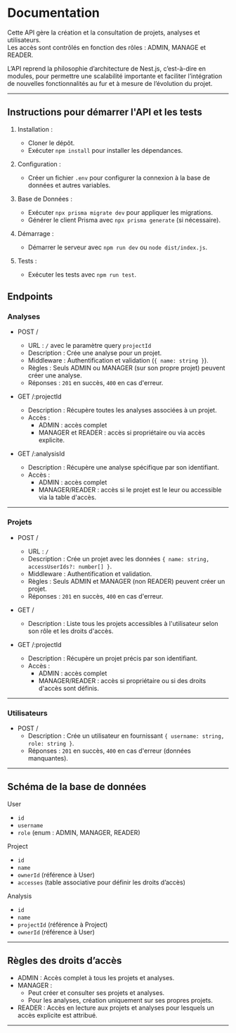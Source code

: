 # Documentation

Cette API gère la création et la consultation de projets, analyses et utilisateurs.  
Les accès sont contrôlés en fonction des rôles : ADMIN, MANAGE et READER.

L’API reprend la philosophie d’architecture de Nest.js, c’est-à-dire en modules, pour permettre une scalabilité importante et faciliter l’intégration de nouvelles fonctionnalités au fur et à mesure de l’évolution du projet.

---

## Instructions pour démarrer l'API et les tests

1. Installation :
   - Cloner le dépôt.
   - Exécuter `npm install` pour installer les dépendances.

2. Configuration :
   - Créer un fichier `.env` pour configurer la connexion à la base de données et autres variables.

3. Base de Données :
   - Exécuter `npx prisma migrate dev` pour appliquer les migrations.
   - Générer le client Prisma avec `npx prisma generate` (si nécessaire).

4. Démarrage :
   - Démarrer le serveur avec `npm run dev` ou `node dist/index.js`.

5. Tests :
   - Exécuter les tests avec `npm run test`.

## Endpoints

### Analyses

- POST /  
  - URL : `/` avec le paramètre query `projectId`   
  - Description : Crée une analyse pour un projet.  
  - Middleware : Authentification et validation (`{ name: string }`).  
  - Règles : Seuls ADMIN ou MANAGER (sur son propre projet) peuvent créer une analyse.  
  - Réponses : `201` en succès, `400` en cas d'erreur.

- GET /:projectId  
  - Description : Récupère toutes les analyses associées à un projet.  
  - Accès :  
    - ADMIN : accès complet  
    - MANAGER et READER : accès si propriétaire ou via accès explicite.

- GET /:analysisId  
  - Description : Récupère une analyse spécifique par son identifiant.  
  - Accès :  
    - ADMIN : accès complet  
    - MANAGER/READER : accès si le projet est le leur ou accessible via la table d'accès.

---

### Projets

- POST /  
  - URL : `/`  
  - Description : Crée un projet avec les données `{ name: string, accessUserIds?: number[] }`.  
  - Middleware : Authentification et validation.  
  - Règles : Seuls ADMIN et MANAGER (non READER) peuvent créer un projet.  
  - Réponses : `201` en succès, `400` en cas d'erreur.

- GET /  
  - Description : Liste tous les projets accessibles à l'utilisateur selon son rôle et les droits d'accès.

- GET /:projectId  
  - Description : Récupère un projet précis par son identifiant.  
  - Accès :  
    - ADMIN : accès complet  
    - MANAGER/READER : accès si propriétaire ou si des droits d'accès sont définis.

---

### Utilisateurs

- POST /  
  - Description : Crée un utilisateur en fournissant `{ username: string, role: string }`.  
  - Réponses : `201` en succès, `400` en cas d'erreur (données manquantes).

---

## Schéma de la base de données

User  
- `id`   
- `username`  
- `role` (enum : ADMIN, MANAGER, READER)

Project  
- `id`   
- `name`  
- `ownerId` (référence à User)  
- `accesses` (table associative pour définir les droits d’accès)

Analysis  
- `id`   
- `name`  
- `projectId` (référence à Project)  
- `ownerId` (référence à User)

---

## Règles des droits d’accès

- ADMIN : Accès complet à tous les projets et analyses.  
- MANAGER :
  - Peut créer et consulter ses projets et analyses.  
  - Pour les analyses, création uniquement sur ses propres projets.
- READER : Accès en lecture aux projets et analyses pour lesquels un accès explicite est attribué.

---

 
